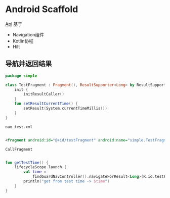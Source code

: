 # Android Scaffold

[Api](https://cyclops-top.github.io/scaffold/)
基于

- Navigation组件
- Kotlin协程
- Hilt

## 导航并返回结果

```kotlin
package simple

class TestFragment : Fragment(), ResultSupporter<Long> by ResultSupporter() {
    init {
        initResultCaller()
    }
    fun setResultCurrentTime() {
        setResult(System.currentTimeMillis())
    }
}

```

`nav_test.xml`

```xml

<fragment android:id="@+id/testFragment" android:name="simple.TestFragment" android:label="Test" />
```

`CallFragment`

```kotlin

fun getTestTime() {
    lifecycleScope.launch {
        val time =
            findGuardNavController().navigateForResult<Long>(R.id.testFragment) ?: return@launch
        println("get from test time -> $time")
    }
}
```

